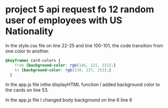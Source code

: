 # project 5 api request fo 12 random user of employees with US Nationality


In the style.css file on line 22-25 and line 100-101, the code transition from one color to another. 
```css
@keyframes card-colors {
    from {background-color: rgb(146, 221, 221);}
    to {background-color: rgb(238, 237, 153);}
  }
```
In the app.js file inthe displayHTML function  I added background color to the cards on line 53.

In the app.js file I changed body background  on line 6 line 6 
    

    

    
